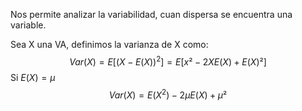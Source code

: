 Nos permite analizar la variabilidad, cuan dispersa se encuentra una variable. 

Sea X una VA, definimos la varianza de X como: 
$$Var(X)=E[(X-E(X))^2]= E[x²-2XE(X)+E(X)²]$$
Si $E(X)=\mu$
$$Var(X)=E(X^2)-2\mu E(X)+\mu²$$